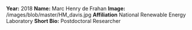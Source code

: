 **Year:** 2018
**Name:** Marc Henry de Frahan
**Image:** /images/blob/master/HM_davis.jpg
**Affiliation** National Renewable Energy Laboratory
**Short Bio:** Postdoctoral Researcher
